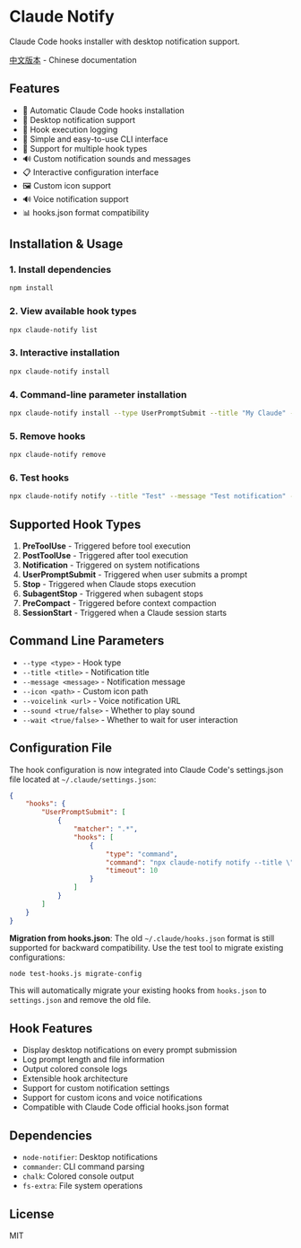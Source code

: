 # Claude Notify

Claude Code hooks installer with desktop notification support.

[中文版本](README.md) - Chinese documentation

## Features

-   🔧 Automatic Claude Code hooks installation
-   📱 Desktop notification support
-   📝 Hook execution logging
-   🎯 Simple and easy-to-use CLI interface
-   🎨 Support for multiple hook types
-   🔊 Custom notification sounds and messages
-   📋 Interactive configuration interface
-   🖼️ Custom icon support
-   🔊 Voice notification support
-   📊 hooks.json format compatibility

## Installation & Usage

### 1. Install dependencies

```bash
npm install
```

### 2. View available hook types

```bash
npx claude-notify list
```

### 3. Interactive installation

```bash
npx claude-notify install
```

### 4. Command-line parameter installation

```bash
npx claude-notify install --type UserPromptSubmit --title "My Claude" --message "Prompt sent!" --sound true --wait false --icon /path/to/icon.png --voicelink https://example.com/sound.mp3
```

### 5. Remove hooks

```bash
npx claude-notify remove
```

### 6. Test hooks

```bash
npx claude-notify notify --title "Test" --message "Test notification" --icon /path/to/icon.png --voicelink https://example.com/sound.mp3
```

## Supported Hook Types

1. **PreToolUse** - Triggered before tool execution
2. **PostToolUse** - Triggered after tool execution
3. **Notification** - Triggered on system notifications
4. **UserPromptSubmit** - Triggered when user submits a prompt
5. **Stop** - Triggered when Claude stops execution
6. **SubagentStop** - Triggered when subagent stops
7. **PreCompact** - Triggered before context compaction
8. **SessionStart** - Triggered when a Claude session starts

## Command Line Parameters

-   `--type <type>` - Hook type
-   `--title <title>` - Notification title
-   `--message <message>` - Notification message
-   `--icon <path>` - Custom icon path
-   `--voicelink <url>` - Voice notification URL
-   `--sound <true/false>` - Whether to play sound
-   `--wait <true/false>` - Whether to wait for user interaction

## Configuration File

The hook configuration is now integrated into Claude Code's settings.json file located at `~/.claude/settings.json`:

```json
{
    "hooks": {
        "UserPromptSubmit": [
            {
                "matcher": ".*",
                "hooks": [
                    {
                        "type": "command",
                        "command": "npx claude-notify notify --title \"Claude Code\" --message \"Prompt submitted!\"",
                        "timeout": 10
                    }
                ]
            }
        ]
    }
}
```

**Migration from hooks.json**: The old `~/.claude/hooks.json` format is still supported for backward compatibility. Use the test tool to migrate existing configurations:

```bash
node test-hooks.js migrate-config
```

This will automatically migrate your existing hooks from `hooks.json` to `settings.json` and remove the old file.

## Hook Features

-   Display desktop notifications on every prompt submission
-   Log prompt length and file information
-   Output colored console logs
-   Extensible hook architecture
-   Support for custom notification settings
-   Support for custom icons and voice notifications
-   Compatible with Claude Code official hooks.json format

## Dependencies

-   `node-notifier`: Desktop notifications
-   `commander`: CLI command parsing
-   `chalk`: Colored console output
-   `fs-extra`: File system operations

## License

MIT
